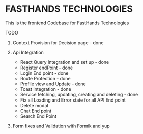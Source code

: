 # FASTHANDS TECHNOLOGIES

This is the frontend Codebase for FastHands Technologies

TODO

1. Context Provision for Decision page - done

2. Api Integration
   - React Query Integration and set up - done
   - Register endPoint - done
   - Login End point - done
   - Route Protection - done
   - Profile view and Update - done
   - Toast Integration - done
   - Service fetching, updating, creating and deleting - done
   - Fix all Loading and Error state for all API End point
   - Delete modal
   - Chat End point
   - Search End Point
3. Form fixes and Validation with Formik and yup
